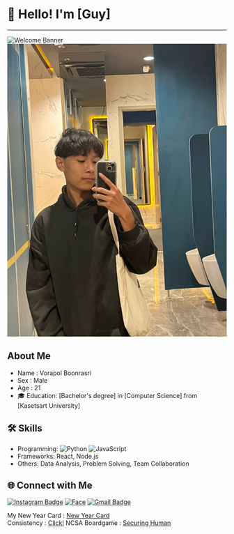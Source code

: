 # 👋 Hello! I'm [Guy]   
---
![Welcome Banner](https://via.placeholder.com/1000x200.png?text=Welcome+to+My+Profile!)
![Me](Picture/IMG_8299_Original.jpeg)


## About Me
- Name : Vorapol Boonrasri
- Sex : Male
- Age : 21
- 🎓 Education: [Bachelor's degree] in [Computer Science] from [Kasetsart University]

## 🛠️ Skills
- Programming: ![Python](https://img.shields.io/badge/-Python-blue) ![JavaScript](https://img.shields.io/badge/-JavaScript-yellow)
- Frameworks: React, Node.js
- Others: Data Analysis, Problem Solving, Team Collaboration


## 🌐 Connect with Me
[![Instagram Badge](https://img.shields.io/badge/-Instagram-E4405F?style=for-the-badge&logo=Instagram&logoColor=white)](https://www.instagram.com/vorxp__?igsh=Z3RicTlpeG1iNDYz&utm_source=qr)
[![Face](https://img.shields.io/badge/Facebook-blue?style=for-the-badge&logo=facebook)](https://www.facebook.com/share/1E1Pfb4smT/?mibextid=LQQJ4d)
[![Gmail Badge](https://img.shields.io/badge/-vorapol.bo@ku.th-D14836?style=for-the-badge&logo=Gmail&logoColor=white)](mailto:vorapol.bo@ku.th)

My New Year Card : [New Year Card](NewYearCard.md)  
Consistency : [Click!](consistency.md)
NCSA Boardgame : [Securing Human](boardgame.md)
